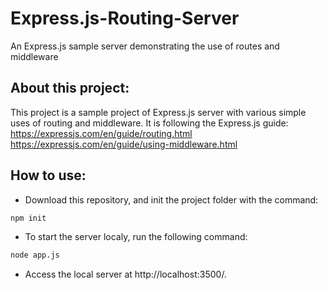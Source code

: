 # Express.js-Routing-Server
An Express.js sample server demonstrating the use of routes and middleware

## About this project:
This project is a sample project of Express.js server with various simple uses of routing and middleware.
It is following the Express.js guide:
https://expressjs.com/en/guide/routing.html
https://expressjs.com/en/guide/using-middleware.html

## How to use:
* Download this repository, and init the project folder with the command:
```bash
npm init
```

* To start the server localy, run the following command:
```bash
node app.js
```
* Access the local server at http://localhost:3500/.


